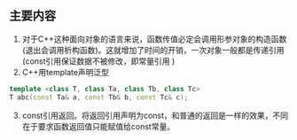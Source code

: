 ## 主要内容
1. 对于C++这种面向对象的语言来说，函数传值必定会调用形参对象的构造函数(退出会调用析构函数)。这就增加了时间的开销，一次对象一般都是传递引用(const引用保证数据不被修改，即常量引用
)
2. C++用template声明泛型
```c++
template <class T, class Ta, class Tb, class Tc>
T abc(const Ta& a, const Tb& b, const Tc& c);
```
3. const引用返回。将返回引用声明为const，和普通的返回是一样的效果，不同在于要求函数返回值只能赋值给const常量。